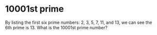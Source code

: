 # 10001st prime

By listing the first six prime numbers: 2, 3, 5, 7, 11, and 13, we can see the 6th prime is 13. What is the 10001st prime number?
